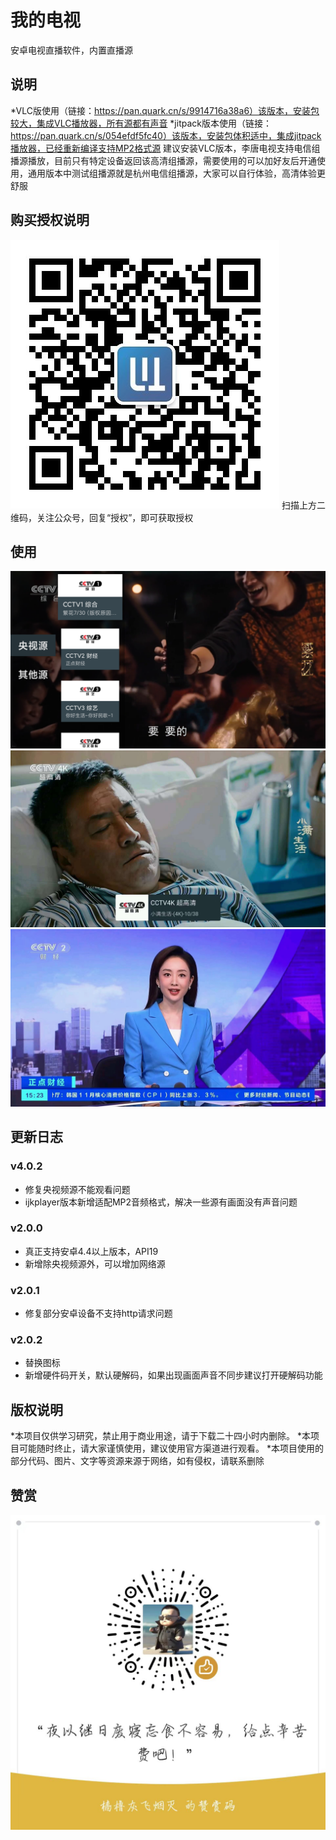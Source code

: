 # 我的电视

安卓电视直播软件，内置直播源

## 说明
*VLC版使用（链接：https://pan.quark.cn/s/9914716a38a6）该版本，安装包较大，集成VLC播放器，所有源都有声音
*jitpack版本使用（链接：https://pan.quark.cn/s/054efdf5fc40）该版本，安装包体积适中，集成jitpack播放器，已经重新编译支持MP2格式源
建议安装VLC版本，李唐电视支持电信组播源播放，目前只有特定设备返回该高清组播源，需要使用的可以加好友后开通使用，通用版本中测试组播源就是杭州电信组播源，大家可以自行体验，高清体验更舒服

## 购买授权说明
![image](./screenshots/ltkj.jpg)
扫描上方二维码，关注公众号，回复“授权”，即可获取授权

## 使用

![image](./screenshots/img_3.png)
![image](./screenshots/img_2.png)
![image](./screenshots/img_1.png)

## 更新日志

### v4.0.2
* 修复央视频源不能观看问题
* ijkplayer版本新增适配MP2音频格式，解决一些源有画面没有声音问题

### v2.0.0
* 真正支持安卓4.4以上版本，API19
* 新增除央视频源外，可以增加网络源

### v2.0.1
* 修复部分安卓设备不支持http请求问题

### v2.0.2
* 替换图标
* 新增硬件码开关，默认硬解码，如果出现画面声音不同步建议打开硬解码功能

## 版权说明
*本项目仅供学习研究，禁止用于商业用途，请于下载二十四小时内删除。
*本项目可能随时终止，请大家谨慎使用，建议使用官方渠道进行观看。
*本项目使用的部分代码、图片、文字等资源来源于网络，如有侵权，请联系删除

## 赞赏

![image](./screenshots/appreciate.jpg)